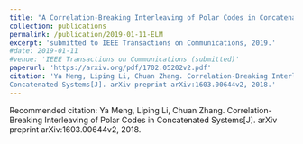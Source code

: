 ```yaml
---
title: "A Correlation-Breaking Interleaving of Polar Codes in Concatenated Systems"
collection: publications
permalink: /publication/2019-01-11-ELM
excerpt: 'submitted to IEEE Transactions on Communications, 2019.'
#date: 2019-01-11
#venue: 'IEEE Transactions on Communications (submitted)'
paperurl: 'https://arxiv.org/pdf/1702.05202v2.pdf'
citation: 'Ya Meng, Liping Li, Chuan Zhang. Correlation-Breaking Interleaving of Polar Codes in
Concatenated Systems[J]. arXiv preprint arXiv:1603.00644v2, 2018.'
---
```

Recommended citation: Ya Meng, Liping Li, Chuan Zhang.  Correlation-Breaking Interleaving of Polar Codes in
Concatenated Systems[J]. arXiv preprint arXiv:1603.00644v2, 2018.
